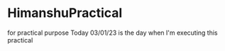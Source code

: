 # HimanshuPractical
for practical purpose
Today 03/01/23 is the day when I'm executing this practical
